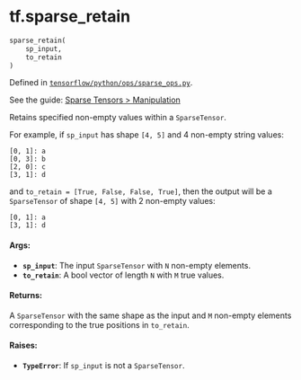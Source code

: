 <div itemscope itemtype="http://developers.google.com/ReferenceObject">
<meta itemprop="name" content="tf.sparse_retain" />
</div>

# tf.sparse_retain

``` python
sparse_retain(
    sp_input,
    to_retain
)
```



Defined in [`tensorflow/python/ops/sparse_ops.py`](https://www.tensorflow.org/code/tensorflow/python/ops/sparse_ops.py).

See the guide: [Sparse Tensors > Manipulation](../../../api_guides/python/sparse_ops.md#Manipulation)

Retains specified non-empty values within a `SparseTensor`.

For example, if `sp_input` has shape `[4, 5]` and 4 non-empty string values:

    [0, 1]: a
    [0, 3]: b
    [2, 0]: c
    [3, 1]: d

and `to_retain = [True, False, False, True]`, then the output will
be a `SparseTensor` of shape `[4, 5]` with 2 non-empty values:

    [0, 1]: a
    [3, 1]: d

#### Args:

* <b>`sp_input`</b>: The input `SparseTensor` with `N` non-empty elements.
* <b>`to_retain`</b>: A bool vector of length `N` with `M` true values.


#### Returns:

A `SparseTensor` with the same shape as the input and `M` non-empty
elements corresponding to the true positions in `to_retain`.


#### Raises:

* <b>`TypeError`</b>: If `sp_input` is not a `SparseTensor`.